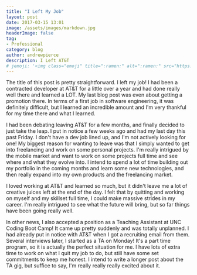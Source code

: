 ```yaml
---
title: "I Left My Job"
layout: post
date: 2017-03-15 13:01
image: /assets/images/markdown.jpg
headerImage: false
tag:
- Professional
category: blog
author: andrewpierce
description: I Left AT&T
# jemoji: '<img class="emoji" title=":ramen:" alt=":ramen:" src="https://assets.github.com/images/icons/emoji/unicode/1f35c.png" height="20" width="20" align="absmiddle">'
---
```


The title of this post is pretty straightforward. I left my job! I had been a contracted developer at AT&T for a little over a year and had done
really well there and learned a LOT. My last blog post was even about getting a promotion there. In terms of a first job in software engineering,
it was definitely difficult, but I learned an incredible amount and I'm very thankful for my time there and what I learned.

I had been debating leaving AT&T for a few months, and finally decided to just take the leap. I put in notice a few weeks ago and had my last day this
past Friday. I don't have a dev job lined up, and I'm not actively looking for one! My biggest reason for wanting to leave was that I simply wanted to
get into freelancing and work on some personal projects. I'm really intrigued by the mobile market and want to work on some projects full time and see
where and what they evolve into. I intend to spend a lot of time building out my portfolio in the coming months and learn some new technologies, and then
really expand into my own products and the freelancing market.

I loved working at AT&T and learned so much, but it didn't leave me a lot of creative juices left at the end of the day. I felt that by quitting and working
on myself and my skillset full time, I could make massive strides in my career. I'm really intrigued to see what the future will bring, but so far things have
been going really well.

In other news, I also accepted a position as a Teaching Assistant at UNC Coding Boot Camp! It came up pretty suddenly and was totally unplanned. I had
already put in notice with AT&T when I got a recruiting email from them. Several interviews later, I started as a TA on Monday! It's a part time program,
so it is actually the perfect situation for me. I have lots of extra time to work on what I quit my job to do, but still have some set commitments to keep
me honest. I intend to write a longer post about the TA gig, but suffice to say, I'm really really really excited about it.
